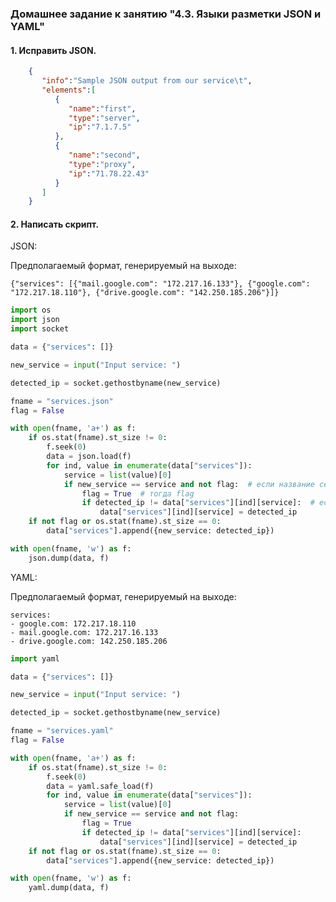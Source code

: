 ### Домашнее задание к занятию "4.3. Языки разметки JSON и YAML"

#### 1. Исправить JSON.
```json
    {
       "info":"Sample JSON output from our service\t",
       "elements":[
          {
             "name":"first",
             "type":"server",
             "ip":"7.1.7.5"
          },
          {
             "name":"second",
             "type":"proxy",
             "ip":"71.78.22.43"
          }
       ]
    }
```

#### 2. Написать скрипт.

JSON:

Предполагаемый формат, генерируемый на выходе:

``` {"services": [{"mail.google.com": "172.217.16.133"}, {"google.com": "172.217.18.110"}, {"drive.google.com": "142.250.185.206"}]} ```

```python
import os
import json
import socket

data = {"services": []}

new_service = input("Input service: ")

detected_ip = socket.gethostbyname(new_service)

fname = "services.json"
flag = False

with open(fname, 'a+') as f:
    if os.stat(fname).st_size != 0:
        f.seek(0)
        data = json.load(f)
        for ind, value in enumerate(data["services"]):
            service = list(value)[0]
            if new_service == service and not flag:  # если название сервиса в файле найдено
                flag = True  # тогда flag
                if detected_ip != data["services"][ind][service]:  # если ip обновился
                    data["services"][ind][service] = detected_ip
    if not flag or os.stat(fname).st_size == 0:
        data["services"].append({new_service: detected_ip})

with open(fname, 'w') as f:
    json.dump(data, f)

```

YAML:

Предполагаемый формат, генерируемый на выходе:

```
services:
- google.com: 172.217.18.110
- mail.google.com: 172.217.16.133
- drive.google.com: 142.250.185.206
```


```python
import yaml

data = {"services": []}

new_service = input("Input service: ")

detected_ip = socket.gethostbyname(new_service)

fname = "services.yaml"
flag = False

with open(fname, 'a+') as f:
    if os.stat(fname).st_size != 0:
        f.seek(0)
        data = yaml.safe_load(f)
        for ind, value in enumerate(data["services"]):
            service = list(value)[0]
            if new_service == service and not flag:
                flag = True
                if detected_ip != data["services"][ind][service]:
                    data["services"][ind][service] = detected_ip
    if not flag or os.stat(fname).st_size == 0:
        data["services"].append({new_service: detected_ip})

with open(fname, 'w') as f:
    yaml.dump(data, f)
```